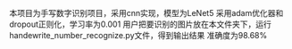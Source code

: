 本项目为手写数字识别项目，采用cnn实现，模型为LeNet5
采用adam优化器和dropout正则化，学习率为0.001
用户把要识别的图片放在本文件夹下，运行handewrite_number_recognize.py文件，得到输出结果
准确度为98.68%